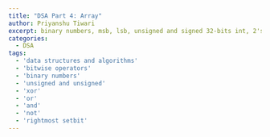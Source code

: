 ```yaml
---
title: "DSA Part 4: Array"
author: Priyanshu Tiwari
excerpt: binary numbers, msb, lsb, unsigned and signed 32-bits int, 2's complement, bitwise operators, some common bitwise operators
categories:
  - DSA
tags:
  - 'data structures and algorithms'
  - 'bitwise operators'
  - 'binary numbers'
  - 'unsigned and unsigned'
  - 'xor'
  - 'or'
  - 'and'
  - 'not'
  - 'rightmost setbit'
---
```


